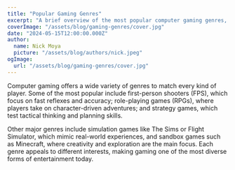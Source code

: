 ```yaml
---
title: "Popular Gaming Genres"
excerpt: "A brief overview of the most popular computer gaming genres, from shooters to strategy and simulation."
coverImage: "/assets/blog/gaming-genres/cover.jpg"
date: "2024-05-15T12:00:00.000Z"
author:
  name: Nick Moya
  picture: "/assets/blog/authors/nick.jpeg"
ogImage:
  url: "/assets/blog/gaming-genres/cover.jpg"
---
```


Computer gaming offers a wide variety of genres to match every kind of player. Some of the most popular include first-person shooters (FPS), which focus on fast reflexes and accuracy; role-playing games (RPGs), where players take on character-driven adventures; and strategy games, which test tactical thinking and planning skills.

Other major genres include simulation games like The Sims or Flight Simulator, which mimic real-world experiences, and sandbox games such as Minecraft, where creativity and exploration are the main focus. Each genre appeals to different interests, making gaming one of the most diverse forms of entertainment today.
